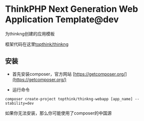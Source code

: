 ﻿ThinkPHP Next Generation Web Application Template@dev
===============

为thinkng创建的应用模板

框架代码在这里[topthink/thinkng](https://github.com/top-think/thinkng)

## 安装

- 首先安装composer，官方网站 [https://getcomposer.org/](https://getcomposer.org/)

- 运行命令 
```
composer create-project topthink/thinkng-webapp [app_name] --stability=dev
```

如果你无法安装，那么你可能使用了composer的中国源